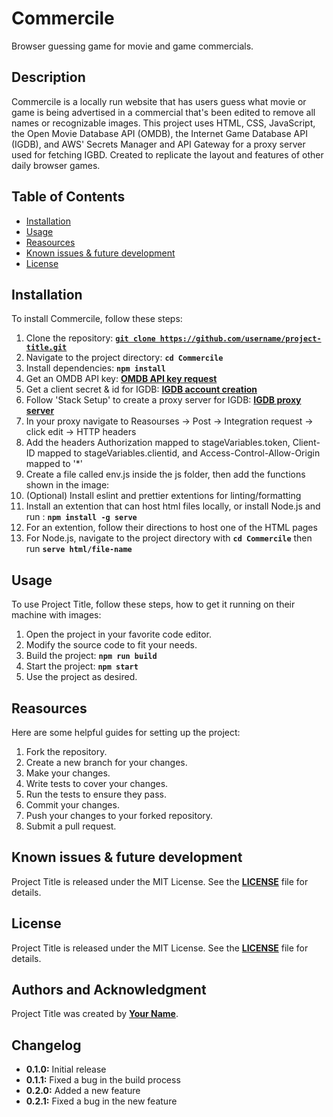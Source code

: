 
# **Commercile**

Browser guessing game for movie and game commercials.

## **Description**

Commercile is a locally run website that has users guess what movie or game is being advertised in a commercial that's been edited to remove all names or recognizable images. 
This project uses HTML, CSS, JavaScript, the Open Movie Database API (OMDB), the Internet Game Database API (IGDB), and AWS' Secrets Manager and API Gateway
for a proxy server used for fetching IGBD. Created to replicate the layout and features of other daily browser games. 

## **Table of Contents**

- [Installation](#installation)
- [Usage](#usage)
- [Reasources](#reasources)
- [Known issues & future development](#knownissues&futuredevelopment)
- [License](#license)

## **Installation**

To install Commercile, follow these steps:

1. Clone the repository: **[`git clone https://github.com/username/project-title.git`](https://github.com/Thomas-Curran-Projects/Commercile.git)**
2. Navigate to the project directory: **`cd Commercile`**
3. Install dependencies: **`npm install`**
4. Get an OMDB API key: **[OMDB API key request](https://www.omdbapi.com/apikey.aspx)**
5. Get a client secret & id for IGDB: **[IGDB account creation](https://api-docs.igdb.com/#account-creation)**
6. Follow 'Stack Setup' to create a proxy server for IGDB: **[IGDB proxy server](https://api-docs.igdb.com/#proxy)**
7. In your proxy navigate to Reasourses -> Post -> Integration request -> click edit -> HTTP headers
8. Add the headers Authorization mapped to stageVariables.token, Client-ID mapped to stageVariables.clientid, and Access-Control-Allow-Origin mapped to '*'
9. Create a file called env.js inside the js folder, then add the functions shown in the image:
10. (Optional) Install eslint and prettier extentions for linting/formatting
11. Install an extention that can host html files locally, or install Node.js and run : **`npm install -g serve`**
12. For an extention, follow their directions to host one of the HTML pages
13. For Node.js, navigate to the project directory with **`cd Commercile`** then run **`serve html/file-name`**

## **Usage**

To use Project Title, follow these steps, how to get it running on their machine with images:

1. Open the project in your favorite code editor.
2. Modify the source code to fit your needs.
3. Build the project: **`npm run build`**
4. Start the project: **`npm start`**
5. Use the project as desired.

## **Reasources**

Here are some helpful guides for setting up the project:

1. Fork the repository.
2. Create a new branch for your changes.
3. Make your changes.
4. Write tests to cover your changes.
5. Run the tests to ensure they pass.
6. Commit your changes.
7. Push your changes to your forked repository.
8. Submit a pull request.

## **Known issues & future development**

Project Title is released under the MIT License. See the **[LICENSE](https://www.blackbox.ai/share/LICENSE)** file for details.

## **License**

Project Title is released under the MIT License. See the **[LICENSE](https://www.blackbox.ai/share/LICENSE)** file for details.

## **Authors and Acknowledgment**

Project Title was created by **[Your Name](https://github.com/username)**.

## **Changelog**

- **0.1.0:** Initial release
- **0.1.1:** Fixed a bug in the build process
- **0.2.0:** Added a new feature
- **0.2.1:** Fixed a bug in the new feature
